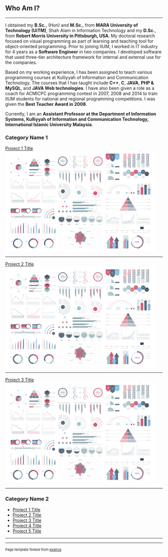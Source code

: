 ## Who Am I?

---
I obtained my **B.Sc.**, (Hon) and **M.Sc.**, from **MARA University of Technology (UiTM)**, Shah Alam in Information Technology and my **D.Sc.**, from **Robert Morris University in Pittsburgh, USA**. My doctoral research focused on visual programming as part of learning and teaching tool for object-oriented programming. Prior to joining IIUM, I worked in IT industry for 4 years as a **Software Engineer** in two companies. I developed software that used three-tier architecture framework for internal and external use for the companies. 

Based on my working experience, I has been assigned to teach various programming courses at Kulliyyah of Information and Communication Technology. The courses that I has taught include **C++**, **C**, **JAVA**, **PHP & MySQL**, and **JAVA Web technologies**. I have also been given a role as a coach for ACMICPC programming contest in 2007, 2008 and 2014 to train IIUM students for national and regional programming competitions. I was given the **Best Teacher Award in 2008**. 

Currently, I am an **Assistant Professor at the Department of Information Systems, Kulliyyah of Information and Communication Technology, International Islamic University Malaysia**.

### Category Name 1 

[Project 1 Title](/sample_page)
<img src="images/dummy_thumbnail.jpg?raw=true"/>

---
[Project 2 Title](/pdf/sample_presentation.pdf)
<img src="images/dummy_thumbnail.jpg?raw=true"/>

---
[Project 3 Title](http://example.com/)
<img src="images/dummy_thumbnail.jpg?raw=true"/>

---

### Category Name 2

- [Project 1 Title](http://example.com/)
- [Project 2 Title](http://example.com/)
- [Project 3 Title](http://example.com/)
- [Project 4 Title](http://example.com/)
- [Project 5 Title](http://example.com/)

---




---
<p style="font-size:11px">Page template forked from <a href="https://github.com/evanca/quick-portfolio">evanca</a></p>
<!-- Remove above link if you don't want to attibute -->
